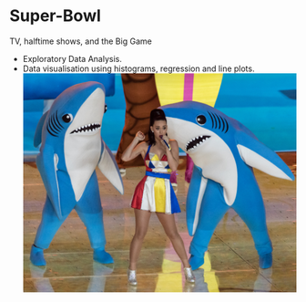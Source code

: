 # Super-Bowl
TV, halftime shows, and the Big Game

- Exploratory Data Analysis.
- Data visualisation using histograms, regression and line plots.
![left_shark](https://github.com/Cinda85/Super-Bowl/blob/main/left_shark.jpg)
